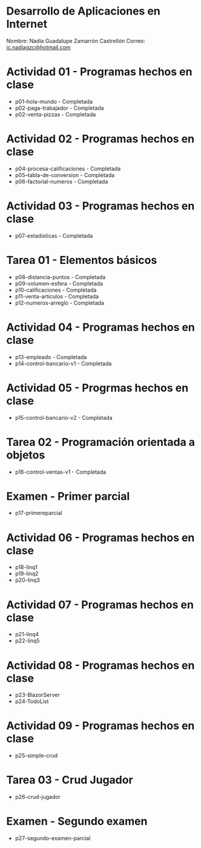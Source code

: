 # Desarrollo de Aplicaciones en Internet 

Nombre: Nadia Guadalupe Zamarrón Castrellón
Correo: ic.nadiagzc@hotmail.com 

# Actividad 01 - Programas hechos en clase
- p01-hola-mundo - Completada
- p02-paga-trabajador - Completada
- p02-venta-pizzas - Completada

# Actividad 02 - Programas hechos en clase
- p04-procesa-calificaciones - Completada
- p05–tabla-de-conversion - Completada 
- p06-factorial-numeros - Completada 

# Actividad 03 - Programas hechos en clase
- p07-estadisticas - Completada

# Tarea 01 - Elementos básicos
- p08-distancia-puntos - Completada
- p09-volumen-esfera - Completada
- p10-calificaciones - Completada
- p11-venta-articulos - Completada
- p12-numeros-arreglo - Completada

# Actividad 04 - Programas hechos en clase
- p13-empleado - Completada
- p14-control-bancario-v1 - Completada

# Actividad 05 - Progrmas hechos  en clase
- p15-control-bancario-v2 - Completada

# Tarea 02 - Programación orientada a objetos 
- p16-control-ventas-v1 - Completada

# Examen - Primer parcial
- p17-primereparcial

# Actividad 06 - Programas hechos en clase
- p18-linq1
- p19-linq2
- p20-linq3

# Actividad 07 - Programas hechos en clase 
- p21-linq4
- p22-linq5

# Actividad 08 - Programas hechos en  clase 
- p23-BlazorServer
- p24-TodoList

# Actividad 09 - Programas hechos en clase 
- p25-simple-crud

# Tarea 03 - Crud Jugador 
- p26-crud-jugador

# Examen - Segundo examen
- p27-segundo-examen-parcial